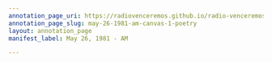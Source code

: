 ```yaml
---
annotation_page_uri: https://radiovenceremos.github.io/radio-venceremos-english/annotations/may-26-1981-am-canvas-1-poetry.json
annotation_page_slug: may-26-1981-am-canvas-1-poetry
layout: annotation_page
manifest_label: May 26, 1981 - AM

---
```

